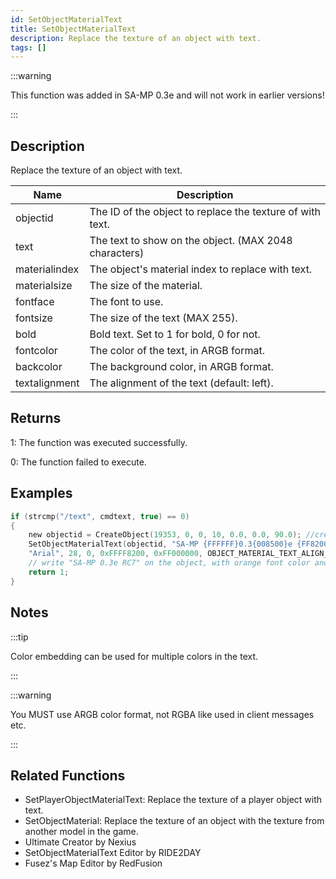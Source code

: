 ```yaml
---
id: SetObjectMaterialText
title: SetObjectMaterialText
description: Replace the texture of an object with text.
tags: []
---
```


<TagLinks />

:::warning

This function was added in SA-MP 0.3e and will not work in earlier versions!

:::

## Description

Replace the texture of an object with text.


| Name | Description |
|------|-------------|
|objectid | The ID of the object to replace the texture of with text.|
|text | The text to show on the object. (MAX 2048 characters)|
|materialindex | The object's material index to replace with text.|
|materialsize | The size of the material.|
|fontface | The font to use.|
|fontsize | The size of the text (MAX 255).|
|bold | Bold text. Set to 1 for bold, 0 for not.|
|fontcolor | The color of the text, in ARGB format.|
|backcolor | The background color, in ARGB format.|
|textalignment | The alignment of the text (default: left).|


## Returns

 1: The function was executed successfully. 

 0: The function failed to execute. 


## Examples


```c
if (strcmp("/text", cmdtext, true) == 0)
{
    new objectid = CreateObject(19353, 0, 0, 10, 0.0, 0.0, 90.0); //create the object
    SetObjectMaterialText(objectid, "SA-MP {FFFFFF}0.3{008500}e {FF8200}RC7", 0, OBJECT_MATERIAL_SIZE_256x128,
    "Arial", 28, 0, 0xFFFF8200, 0xFF000000, OBJECT_MATERIAL_TEXT_ALIGN_CENTER);
    // write "SA-MP 0.3e RC7" on the object, with orange font color and black background
    return 1;
}
```


## Notes

:::tip

Color embedding can be used for multiple colors in the text.

:::


:::warning

You MUST use ARGB color format, not RGBA like used in client messages etc.

:::


## Related Functions


-  SetPlayerObjectMaterialText: Replace the texture of a player object with text.
-  SetObjectMaterial: Replace the texture of an object with the texture from another model in the game.
-  Ultimate Creator by Nexius
-  SetObjectMaterialText Editor by RIDE2DAY
-  Fusez's Map Editor by RedFusion